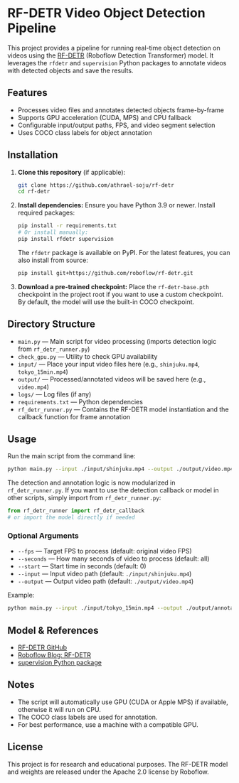 # RF-DETR Video Object Detection Pipeline

This project provides a pipeline for running real-time object detection on videos using the [RF-DETR](https://github.com/roboflow/rf-detr) (Roboflow Detection Transformer) model. It leverages the `rfdetr` and `supervision` Python packages to annotate videos with detected objects and save the results.

## Features
- Processes video files and annotates detected objects frame-by-frame
- Supports GPU acceleration (CUDA, MPS) and CPU fallback
- Configurable input/output paths, FPS, and video segment selection
- Uses COCO class labels for object annotation

## Installation

1. **Clone this repository** (if applicable):
   ```bash
   git clone https://github.com/athrael-soju/rf-detr
   cd rf-detr
   ```

2. **Install dependencies:**
   Ensure you have Python 3.9 or newer. Install required packages:
   ```bash
   pip install -r requirements.txt
   # Or install manually:
   pip install rfdetr supervision
   ```
   The `rfdetr` package is available on PyPI. For the latest features, you can also install from source:
   ```bash
   pip install git+https://github.com/roboflow/rf-detr.git
   ```

3. **Download a pre-trained checkpoint:**
   Place the `rf-detr-base.pth` checkpoint in the project root if you want to use a custom checkpoint. By default, the model will use the built-in COCO checkpoint.

## Directory Structure

- `main.py` — Main script for video processing (imports detection logic from `rf_detr_runner.py`)
- `check_gpu.py` — Utility to check GPU availability
- `input/` — Place your input video files here (e.g., `shinjuku.mp4`, `tokyo_15min.mp4`)
- `output/` — Processed/annotated videos will be saved here (e.g., `video.mp4`)
- `logs/` — Log files (if any)
- `requirements.txt` — Python dependencies
- `rf_detr_runner.py` — Contains the RF-DETR model instantiation and the callback function for frame annotation

## Usage

Run the main script from the command line:

```bash
python main.py --input ./input/shinjuku.mp4 --output ./output/video.mp4
```

The detection and annotation logic is now modularized in `rf_detr_runner.py`. If you want to use the detection callback or model in other scripts, simply import from `rf_detr_runner.py`:

```python
from rf_detr_runner import rf_detr_callback
# or import the model directly if needed
```

### Optional Arguments
- `--fps` — Target FPS to process (default: original video FPS)
- `--seconds` — How many seconds of video to process (default: all)
- `--start` — Start time in seconds (default: 0)
- `--input` — Input video path (default: `./input/shinjuku.mp4`)
- `--output` — Output video path (default: `./output/video.mp4`)

Example:
```bash
python main.py --input ./input/tokyo_15min.mp4 --output ./output/annotated_tokyo.mp4 --fps 10 --seconds 60 --start 30
```

## Model & References
- [RF-DETR GitHub](https://github.com/roboflow/rf-detr)
- [Roboflow Blog: RF-DETR](https://blog.roboflow.com/rf-detr/)
- [supervision Python package](https://github.com/roboflow/supervision)

## Notes
- The script will automatically use GPU (CUDA or Apple MPS) if available, otherwise it will run on CPU.
- The COCO class labels are used for annotation.
- For best performance, use a machine with a compatible GPU.

## License
This project is for research and educational purposes. The RF-DETR model and weights are released under the Apache 2.0 license by Roboflow. 